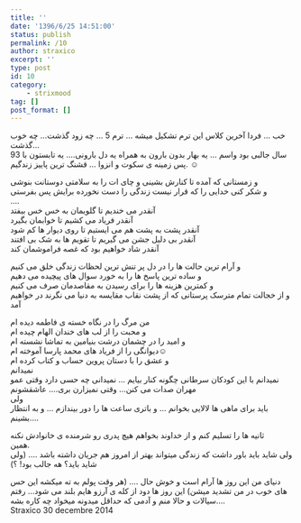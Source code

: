 ```yaml
---
title: ''
date: '1396/6/25 14:51:00'
status: publish
permalink: /10
author: straxico
excerpt: ''
type: post
id: 10
category:
    - strixmood
tag: []
post_format: []
---
```

خب … فردا آخرین کلاس این ترم تشکیل میشه … ترم 5 … چه زود گذشت… چه خوب گذشت…  
93 سال جالبی بود واسم … یه بهار بدون بارون به همراه یه دل بارونی…. یه تابستون با پس زمینه ی سکوت و انزوا … قشنگ ترین پاییز زندگیم. ☺

و زمستانی که آمده تا کنارش بشینی و چای ات را به سلامتی دوستانت بنوشی  
و شکر کنی خدایی را که قرار نیست زندگی را دست نخورده برایش پس بفرستی  
….  
آنقدر می خندیم تا گلویمان به خس خس بیفتد  
آنقدر فریاد می کشیم تا خوابمان بگیرد  
آنقدر پشت به پشت هم می ایستیم تا روی دیوار ها کم شود  
آنقدر بی دلیل جشن می گیریم تا تقویم ها به شک بی افتند  
آنقدر شاد خواهیم بود که غصه فراموشمان کند

و آرام ترین حالت ها را در دل پر تنش ترین لحظات زندگی خلق می کنیم  
و ساده ترین پاسخ ها را به خورد سوال های پیچیده می دهیم  
و کمترین هزینه ها را برای رسیدن به مقاصدمان صرف می کنیم  
و از خجالت تمام مترسک پرستانی که از پشت نقاب مقایسه به دنیا می نگرند در خواهیم آمد

من مرگ را در نگاه خسته ی فاطمه دیده ام  
و محبت را از لب های خندان الهام چیده ام  
و امید را در چشمان درشت بنیامین به تماشا نشسته ام  
دیوانگی را از فریاد های محمد پارسا آموخته ام☺  
و عشق را با دستان پروین حساب و کتاب کرده ام  
نمیدانم  
نمیدانم با این کودکان سرطانی چگونه کنار بیایم … نمیدانی چه حسی دارد وقتی عمو مهران صدات می کنن… وقتی نمیزارن بری…. عاشقشونم  
ولی  
باید برای ماهی ها لالایی بخوانم … و باتری ساعت ها را دور بیندازم … و به انتظار بشینم….

ثانیه ها را تسلیم کنم و از خداوند بخواهم هیچ پدری رو شرمنده ی خانوادش نکنه  
همین.  
ولی شاید باید باور داشت که زندگی میتواند بهتر از امروز هم جریان داشته باشد …. (ولی شاید باید؟ هه جالب بود! ؟)

دنیای من این روز ها آرام است و خوش حال …. (هر وقت پولم به ته میکشه این حس های خوب در من تشدید میشن) این روز ها دود از کله ی آرزو هایم بلند می شود… رفتم سیالات و حالا منم و آدمی که حداقل میدونه میخواد چه کاره بشه….  
Straxico 30 decembre 2014